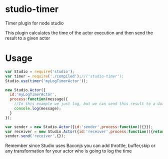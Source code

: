 # studio-timer
Timer plugin for node studio

This plugin calculates the time of the actor execution and then send the result to a given actor


Usage
======

```js
var Studio = require('studio');
var timer = require('./compiled');//('studio-timer');
Studio.use(timer('myLogTimerActor'));

new Studio.Actor({
  id:'myLogTimerActor',
  process:function(message){
    //In this example we just log, but we can send this result to a database, StatsD or any place
    console.log(message);
  }
});

var sender = new Studio.Actor({id:'sender',process:function(){}});
var receiver = new Studio.Actor({id:'receiver',process:function(){return 'Hello';}});
sender.send('receiver',{});
```

Remember since Studio uses Baconjs you can add throttle, buffer,skip or any
transformation for your actor who is going to log the time

